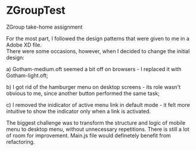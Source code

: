 # ZGroupTest
ZGroup take-home assignment

For the most part, I followed the design patterns that were given to me in a Adobe XD file.  
There were some occasions, however, when I decided to change the initial design:

a) Gotham-medium.oft seemed a bit off on browsers - I replaced it with Gotham-light.oft; 

b) I got rid of the hamburger menu on desktop screens - its role wasn't obvious to me, since another button performed the same task; 

c) I removed the inidicator of active menu link in default mode - it felt more intuitive to show the indicator only when a link is activated.

The biggest challenge was to transform the structure and logic of mobile menu to desktop menu, without unnecessary repetitions. There is still a lot of room for improvement. Main.js file would definetely benefit from refactoring.

